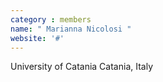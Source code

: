 ```yaml
---
category : members
name: " Marianna Nicolosi " 
website: '#'
---
```

University of Catania
Catania, Italy

